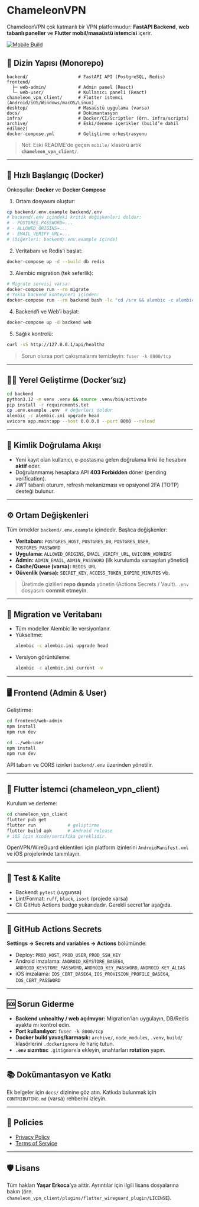 # ChameleonVPN

ChameleonVPN çok katmanlı bir VPN platformudur: **FastAPI Backend**, **web tabanlı paneller** ve **Flutter mobil/masaüstü istemcisi** içerir.

[![Mobile Build](https://github.com/yasarerkoca/ChameleonVPN/actions/workflows/release.yml/badge.svg)](https://github.com/yasarerkoca/ChameleonVPN/actions/workflows/release.yml)

## 📁 Dizin Yapısı (Monorepo)

```
backend/                   # FastAPI API (PostgreSQL, Redis)
frontend/
  ├─ web-admin/            # Admin panel (React)
  └─ web-user/             # Kullanıcı paneli (React)
chameleon_vpn_client/      # Flutter istemci (Android/iOS/Windows/macOS/Linux)
desktop/                   # Masaüstü uygulama (varsa)
docs/                      # Dokümantasyon
infra/                     # Docker/CI/Scriptler (örn. infra/scripts)
archive/                   # Eski/deneme içerikler (build’e dahil edilmez)
docker-compose.yml         # Geliştirme orkestrasyonu
```

> Not: Eski README’de geçen `mobile/` klasörü artık **`chameleon_vpn_client/`**.

---

## 🚀 Hızlı Başlangıç (Docker)

Önkoşullar: **Docker** ve **Docker Compose**

1) Ortam dosyasını oluştur:
```bash
cp backend/.env.example backend/.env
# backend/.env içindeki kritik değişkenleri doldur:
# - POSTGRES_PASSWORD=...
# - ALLOWED_ORIGINS=...
# - EMAIL_VERIFY_URL=...
# (Diğerleri: backend/.env.example içinde)
```

2) Veritabanı ve Redis’i başlat:
```bash
docker-compose up -d --build db redis
```

3) Alembic migration (tek seferlik):
```bash
# Migrate servisi varsa:
docker-compose run --rm migrate
# Yoksa backend konteyneri içinden:
docker-compose run --rm backend bash -lc "cd /srv && alembic -c alembic.ini upgrade head"
```

4) Backend’i ve Web’i başlat:
```bash
docker-compose up -d backend web
```

5) Sağlık kontrolü:
```bash
curl -sS http://127.0.0.1/api/healthz
```

> Sorun olursa port çakışmalarını temizleyin: `fuser -k 8000/tcp`

---

## 🧑‍💻 Yerel Geliştirme (Docker’sız)

```bash
cd backend
python3.12 -m venv .venv && source .venv/bin/activate
pip install -r requirements.txt
cp .env.example .env  # değerleri doldur
alembic -c alembic.ini upgrade head
uvicorn app.main:app --host 0.0.0.0 --port 8000 --reload
```

---

## 🔐 Kimlik Doğrulama Akışı

- Yeni kayıt olan kullanıcı, e-postasına gelen doğrulama linki ile hesabını **aktif** eder.
- Doğrulanmamış hesaplara API **403 Forbidden** döner (pending verification).
- JWT tabanlı oturum, refresh mekanizması ve opsiyonel 2FA (TOTP) desteği bulunur.

---

## ⚙️ Ortam Değişkenleri

Tüm örnekler `backend/.env.example` içindedir. Başlıca değişkenler:

- **Veritabanı:** `POSTGRES_HOST`, `POSTGRES_DB`, `POSTGRES_USER`, `POSTGRES_PASSWORD`
- **Uygulama:** `ALLOWED_ORIGINS`, `EMAIL_VERIFY_URL`, `UVICORN_WORKERS`
- **Admin:** `ADMIN_EMAIL`, `ADMIN_PASSWORD` (ilk kurulumda varsayılan yönetici)
- **Cache/Queue (varsa):** `REDIS_URL`
- **Güvenlik (varsa):** `SECRET_KEY`, `ACCESS_TOKEN_EXPIRE_MINUTES` vb.

> Üretimde gizlileri **repo dışında** yönetin (Actions Secrets / Vault). `.env` dosyasını **commit etmeyin**.

---

## 🧩 Migration ve Veritabanı

- Tüm modeller Alembic ile versiyonlanır.
- Yükseltme:
  ```bash
  alembic -c alembic.ini upgrade head
  ```
- Versiyon görüntüleme:
  ```bash
  alembic -c alembic.ini current -v
  ```

---

## 🖥️ Frontend (Admin & User)

Geliştirme:
```bash
cd frontend/web-admin
npm install
npm run dev

cd ../web-user
npm install
npm run dev
```

API tabanı ve CORS izinleri `backend/.env` üzerinden yönetilir.

---

## 📱 Flutter İstemci (chameleon_vpn_client)

Kurulum ve derleme:
```bash
cd chameleon_vpn_client
flutter pub get
flutter run            # geliştirme
flutter build apk      # Android release
# iOS için Xcode/sertifika gereklidir.
```

OpenVPN/WireGuard eklentileri için platform izinlerini `AndroidManifest.xml` ve iOS projelerinde tanımlayın.

---

## 🧪 Test & Kalite

- Backend: `pytest` (uygunsa)
- Lint/Format: `ruff`, `black`, `isort` (projede varsa)
- CI: GitHub Actions badge yukarıdadır. Gerekli secret’lar aşağıda.

---

## 🔐 GitHub Actions Secrets

**Settings → Secrets and variables → Actions** bölümünde:

- Deploy: `PROD_HOST`, `PROD_USER`, `PROD_SSH_KEY`
- Android imzalama: `ANDROID_KEYSTORE_BASE64`, `ANDROID_KEYSTORE_PASSWORD`, `ANDROID_KEY_PASSWORD`, `ANDROID_KEY_ALIAS`
- iOS imzalama: `IOS_CERT_BASE64`, `IOS_PROVISION_PROFILE_BASE64`, `IOS_CERT_PASSWORD`

---

## 🆘 Sorun Giderme

- **Backend unhealthy / web açılmıyor:** Migration’ları uygulayın, DB/Redis ayakta mı kontrol edin.
- **Port kullanılıyor:** `fuser -k 8000/tcp`
- **Docker build yavaş/karmaşık:** `archive/`, `node_modules`, `.venv`, `build/` klasörlerini `.dockerignore` ile hariç tutun.
- **`.env` sızıntısı:** `.gitignore`’a ekleyin, anahtarları **rotation** yapın.

---

## 📚 Dokümantasyon ve Katkı

Ek belgeler için `docs/` dizinine göz atın. Katkıda bulunmak için `CONTRIBUTING.md` (varsa) rehberini izleyin.

---

## 📄 Policies

- [Privacy Policy](docs/privacy.md)
- [Terms of Service](docs/terms.md)

---

## 🛡️ Lisans

Tüm hakları **Yaşar Erkoca**’ya aittir. Ayrıntılar için ilgili lisans dosyalarına bakın (örn. `chameleon_vpn_client/plugins/flutter_wireguard_plugin/LICENSE`).

